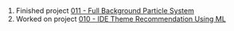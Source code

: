 ## 
1. Finished project [011 - Full Background Particle System](../Projects/011%20-%20Full%20Background%20Particle%20System)
2. Worked on project [010 - IDE Theme Recommendation Using ML](../Projects/010%20-%20IDE%20Theme%20Recommendation%20Using%20ML)